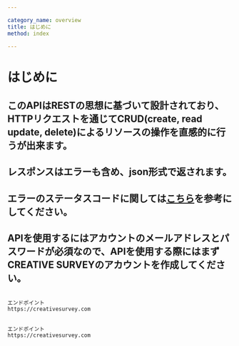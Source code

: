 ```yaml
---

category_name: overview
title: はじめに
method: index

---
```


# はじめに

## このAPIはRESTの思想に基づいて設計されており、HTTPリクエストを通じてCRUD(create, read update, delete)によるリソースの操作を直感的に行うが出来ます。

## レスポンスはエラーも含め、json形式で返されます。

## エラーのステータスコードに関しては[こちら](#error)を参考にしてください。

## APIを使用するにはアカウントのメールアドレスとパスワードが必須なので、APIを使用する際にはまずCREATIVE SURVEYのアカウントを作成してください。



~~~

エンドポイント
https://creativesurvey.com

~~~

~~~

エンドポイント
https://creativesurvey.com

~~~









